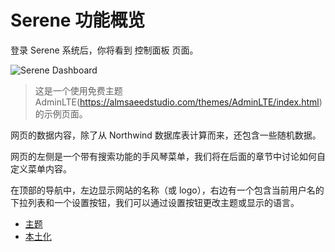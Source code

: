 # Serene 功能概览

登录 Serene 系统后，你将看到 控制面板 页面。

![Serene Dashboard](img/serene_dashboard.png)

> 这是一个使用免费主题 AdminLTE(https://almsaeedstudio.com/themes/AdminLTE/index.html)的示例页面。

网页的数据内容，除了从 Northwind 数据库表计算而来，还包含一些随机数据。

网页的左侧是一个带有搜索功能的手风琴菜单，我们将在后面的章节中讨论如何自定义菜单内容。

在顶部的导航中，左边显示网站的名称（或 logo），右边有一个包含当前用户名的下拉列表和一个设置按钮，我们可以通过设置按钮更改主题或显示的语言。


* [主题](theming.md)
* [本土化](localization.md)
